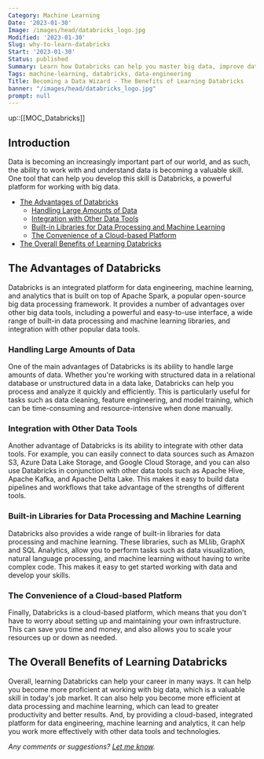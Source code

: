 ```yaml
---
Category: Machine Learning
Date: '2023-01-30'
Image: /images/head/databricks_logo.jpg
Modified: '2023-01-30'
Slug: why-to-learn-databricks
Start: '2023-01-30'
Status: published
Summary: Learn how Databricks can help you master big data, improve data processing and machine learning skills and excel in your career. Boost your career with this powerful platform.
Tags: machine-learning, databricks, data-engineering
Title: Becoming a Data Wizard - The Benefits of Learning Databricks
banner: "/images/head/databricks_logo.jpg"
prompt: null
---
```

up::[[MOC_Databricks]]

## Introduction

Data is becoming an increasingly important part of our world, and as such, the ability to work with and understand data is becoming a valuable skill. One tool that can help you develop this skill is Databricks, a powerful platform for working with big data.

<!-- MarkdownTOC levels="2,3" autolink="true" autoanchor="true" -->

- [The Advantages of Databricks](#the-advantages-of-databricks)
 	- [Handling Large Amounts of Data](#handling-large-amounts-of-data)
 	- [Integration with Other Data Tools](#integration-with-other-data-tools)
 	- [Built-in Libraries for Data Processing and Machine Learning](#built-in-libraries-for-data-processing-and-machine-learning)
 	- [The Convenience of a Cloud-based Platform](#the-convenience-of-a-cloud-based-platform)
- [The Overall Benefits of Learning Databricks](#the-overall-benefits-of-learning-databricks)

<!-- /MarkdownTOC -->
<a id="the-advantages-of-databricks"></a>

## The Advantages of Databricks

Databricks is an integrated platform for data engineering, machine learning, and analytics that is built on top of Apache Spark, a popular open-source big data processing framework. It provides a number of advantages over other big data tools, including a powerful and easy-to-use interface, a wide range of built-in data processing and machine learning libraries, and integration with other popular data tools.

<a id="handling-large-amounts-of-data"></a>

### Handling Large Amounts of Data

One of the main advantages of Databricks is its ability to handle large amounts of data. Whether you're working with structured data in a relational database or unstructured data in a data lake, Databricks can help you process and analyze it quickly and efficiently. This is particularly useful for tasks such as data cleaning, feature engineering, and model training, which can be time-consuming and resource-intensive when done manually.

<a id="integration-with-other-data-tools"></a>

### Integration with Other Data Tools

Another advantage of Databricks is its ability to integrate with other data tools. For example, you can easily connect to data sources such as Amazon S3, Azure Data Lake Storage, and Google Cloud Storage, and you can also use Databricks in conjunction with other data tools such as Apache Hive, Apache Kafka, and Apache Delta Lake. This makes it easy to build data pipelines and workflows that take advantage of the strengths of different tools.

<a id="built-in-libraries-for-data-processing-and-machine-learning"></a>

### Built-in Libraries for Data Processing and Machine Learning

Databricks also provides a wide range of built-in libraries for data processing and machine learning. These libraries, such as MLlib, GraphX and SQL Analytics, allow you to perform tasks such as data visualization, natural language processing, and machine learning without having to write complex code. This makes it easy to get started working with data and develop your skills.

<a id="the-convenience-of-a-cloud-based-platform"></a>

### The Convenience of a Cloud-based Platform

Finally, Databricks is a cloud-based platform, which means that you don't have to worry about setting up and maintaining your own infrastructure. This can save you time and money, and also allows you to scale your resources up or down as needed.

<a id="the-overall-benefits-of-learning-databricks"></a>

## The Overall Benefits of Learning Databricks

Overall, learning Databricks can help your career in many ways. It can help you become more proficient at working with big data, which is a valuable skill in today's job market. It can also help you become more efficient at data processing and machine learning, which can lead to greater productivity and better results. And, by providing a cloud-based, integrated platform for data engineering, machine learning and analytics, it can help you work more effectively with other data tools and technologies.

*Any comments or suggestions? [Let me know](mailto:ksafjan@gmail.com?subject=Blog+post).*
